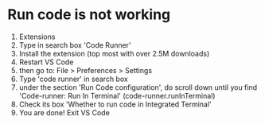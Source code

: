 # Run code is not working

 1. Extensions
 2. Type in search box 'Code Runner'
 3. Install the extension (top most with over 2.5M downloads)
 4. Restart VS Code
 5. then go to: File > Preferences > Settings
 6. Type 'code runner' in search box
 7. under the section 'Run Code configuration', do scroll down until you find 'Code-runner: Run In Terminal' (code-runner.runInTerminal)
 8. Check its box 'Whether to run code in Integrated Terminal'
 9. You are done! Exit VS Code
